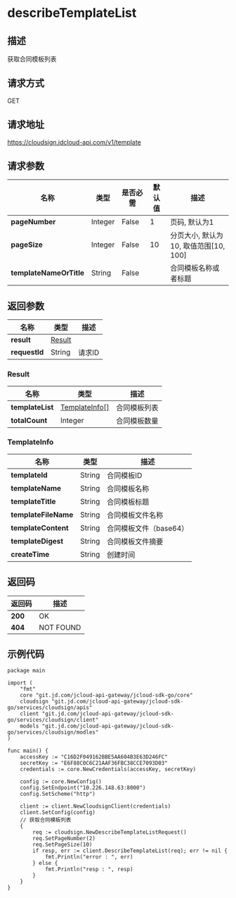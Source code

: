# describeTemplateList


## 描述
获取合同模板列表

## 请求方式
GET

## 请求地址
https://cloudsign.jdcloud-api.com/v1/template


## 请求参数
| 名称                    | 类型    | 是否必需 | 默认值 | 描述                                  |
| ----------------------- | ------- | -------- | ------ | ------------------------------------- |
| **pageNumber**          | Integer | False    | 1      | 页码, 默认为1                         |
| **pageSize**            | Integer | False    | 10     | 分页大小, 默认为10, 取值范围[10, 100] |
| **templateNameOrTitle** | String  | False    |        | 合同模板名称或者标题                  |


## 返回参数
| 名称          | 类型              | 描述   |
| ------------- | ----------------- | ------ |
| **result**    | [Result](#result) |        |
| **requestId** | String            | 请求ID |

### <div id="result">Result</div>
| 名称             | 类型                            | 描述         |
| ---------------- | ------------------------------- | ------------ |
| **templateList** | [TemplateInfo[]](#templateinfo) | 合同模板列表 |
| **totalCount**   | Integer                         | 合同模板数量 |
### <div id="templateinfo">TemplateInfo</div>
| 名称                 | 类型   | 描述                   |
| -------------------- | ------ | ---------------------- |
| **templateId**       | String | 合同模板ID             |
| **templateName**     | String | 合同模板名称           |
| **templateTitle**    | String | 合同模板标题           |
| **templateFileName** | String | 合同模板文件名称       |
| **templateContent**  | String | 合同模板文件（base64） |
| **templateDigest**   | String | 合同模板文件摘要       |
| **createTime**       | String | 创建时间               |

## 返回码
| 返回码  | 描述      |
| ------- | --------- |
| **200** | OK        |
| **404** | NOT FOUND |

## 示例代码

```
package main

import (
	"fmt"
	core "git.jd.com/jcloud-api-gateway/jcloud-sdk-go/core"
	cloudsign "git.jd.com/jcloud-api-gateway/jcloud-sdk-go/services/cloudsign/apis"
	client "git.jd.com/jcloud-api-gateway/jcloud-sdk-go/services/cloudsign/client"
	models "git.jd.com/jcloud-api-gateway/jcloud-sdk-go/services/cloudsign/modles"
)

func main() {
	accessKey := "C16D2F049162BBE5AA604B3E63D246FC"
	secretKey := "E6F88C0C6C21AAF36FBC38CCE7093D03"
	credentials := core.NewCredentials(accessKey, secretKey)
	
	config := core.NewConfig()
	config.SetEndpoint("10.226.148.63:8000")
	config.SetScheme("http")

	client := client.NewCloudsignClient(credentials)
	client.SetConfig(config)
	// 获取合同模板列表
	{
		req := cloudsign.NewDescribeTemplateListRequest()
		req.SetPageNumber(2)
		req.SetPageSize(10)
		if resp, err := client.DescribeTemplateList(req); err != nil {
			fmt.Println("error : ", err)
		} else {
			fmt.Println("resp : ", resp)
		}
	}
}
```

